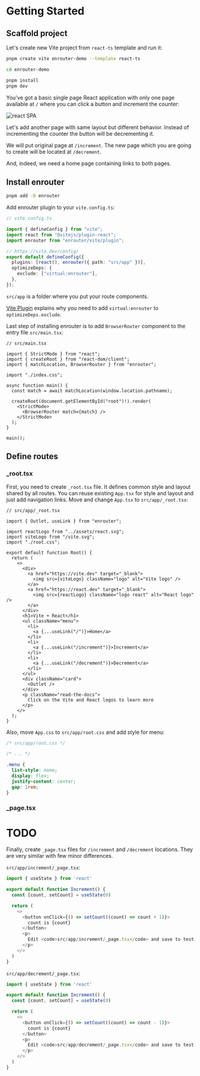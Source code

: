 # Getting Started

## Scaffold project

Let's create new Vite project from `react-ts` template and run it:

```bash
pnpm create vite enrouter-demo --template react-ts

cd enrouter-demo

pnpm install
pnpm dev
```

You've got a basic single page React application with only one page
available at `/` where you can click a button and increment the counter:

![react SPA](/start-0.png "react SPA")

Let's add another page with same layout but different behavior.
Instead of incrementing the counter the button will be decrementing it.

We will put original page at `/increment`. The new page which you are going to
create will be located at `/decrement`.

And, indeed, we need a home page containing links to both pages.

## Install enrouter

```bash
pnpm add -D enrouter
```

Add enrouter plugin to your `vite.config.ts`:

```ts
// vite.config.ts

import { defineConfig } from "vite";
import react from "@vitejs/plugin-react";
import enrouter from "enrouter/vite/plugin";

// https://vite.dev/config/
export default defineConfig({
  plugins: [react(), enrouter({ path: "src/app" })],
  optimizeDeps: {
    exclude: ["virtual:enrouter"],
  },
});
```

`src/app` is a folder where you put your route components.

[Vite Plugin](/docs/vite/plugin) explains why you need to add `virtual:enrouter`
to `optimizeDeps.exclude`.

Last step of installing enrouter is to add `BrowserRouter` component to the
entry file `src/main.tsx`:

```tsx
// src/main.tsx

import { StrictMode } from "react";
import { createRoot } from "react-dom/client";
import { matchLocation, BrowserRouter } from "enrouter";

import "./index.css";

async function main() {
  const match = await matchLocation(window.location.pathname);

  createRoot(document.getElementById("root")!).render(
    <StrictMode>
      <BrowserRouter match={match} />
    </StrictMode>
  );
}

main();
```

## Define routes

### \_root.tsx

First, you need to create `_root.tsx` file.
It defines common style and layout shared by all routes.
You can reuse existing `App.tsx` for style and layout and just add navigation
links.
Move and change `App.tsx` to `src/app/_root.tsx`:

```tsx
// src/app/_root.tsx

import { Outlet, useLink } from "enrouter";

import reactLogo from "../assets/react.svg";
import viteLogo from "/vite.svg";
import "./root.css";

export default function Root() {
  return (
    <>
      <div>
        <a href="https://vite.dev" target="_blank">
          <img src={viteLogo} className="logo" alt="Vite logo" />
        </a>
        <a href="https://react.dev" target="_blank">
          <img src={reactLogo} className="logo react" alt="React logo" />
        </a>
      </div>
      <h1>Vite + React</h1>
      <ul className="menu">
        <li>
          <a {...useLink("/")}>Home</a>
        </li>
        <li>
          <a {...useLink("/increment")}>Increment</a>
        </li>
        <li>
          <a {...useLink("/decrement")}>Decrement</a>
        </li>
      </ul>
      <div className="card">
        <Outlet />
      </div>
      <p className="read-the-docs">
        Click on the Vite and React logos to learn more
      </p>
    </>
  );
}
```

Also, move `App.css` to `src/app/root.css` and add style for menu:

```css
/* src/app/root.css */

/* ... */

.menu {
  list-style: none;
  display: flex;
  justify-content: center;
  gap: 1rem;
}
```

### \_page.tsx

# TODO

Finally, create `_page.tsx` files for `/increment` and `/decrement`
locations.
They are very similar with few minor differences.

`src/app/increment/_page.tsx`:

```ts
import { useState } from 'react'

export default function Increment() {
  const [count, setCount] = useState(0)

  return (
    <>
      <button onClick={() => setCount((count) => count + 1)}>
        count is {count}
      </button>
      <p>
        Edit <code>src/app/increment/_page.tsx</code> and save to test HMR
      </p>
    </>
  )
}
```

`src/app/decrement/_page.tsx`:

```ts
import { useState } from 'react'

export default function Increment() {
  const [count, setCount] = useState(0)

  return (
    <>
      <button onClick={() => setCount((count) => count - 1)}>
        count is {count}
      </button>
      <p>
        Edit <code>src/app/decrement/_page.tsx</code> and save to test HMR
      </p>
    </>
  )
}
```
